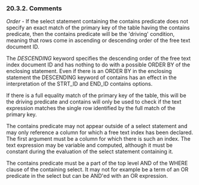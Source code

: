 <div>

<div>

<div>

<div>

### 20.3.2. Comments

</div>

</div>

</div>

<span class="emphasis">*Order*</span> - If the select statement
containing the contains predicate does not specify an exact match of the
primary key of the table having the contains predicate, then the
contains predicate will be the 'driving' condition, meaning that rows
come in ascending or descending order of the free text document ID.

The <span class="emphasis">*DESCENDING*</span> keyword specifies the
descending order of the free text index document ID and has nothing to
do with a possible ORDER BY of the enclosing statement. Even if there is
an ORDER BY in the enclosing statement the DESCENDING keyword of
contains has an effect in the interpretation of the STRT_ID and END_ID
contains options.

If there is a full equality match of the primary key of the table, this
will be the driving predicate and contains will only be used to check if
the text expression matches the single row identified by the full match
of the primary key.

The contains predicate may not appear outside of a select statement and
may only reference a column for which a free text index has been
declared. The first argument must be a column for which there is such an
index. The text expression may be variable and computed, although it
must be constant during the evaluation of the select statement
containing it.

The contains predicate must be a part of the top level AND of the WHERE
clause of the containing select. It may not for example be a term of an
OR predicate in the select but can be AND'ed with an OR expression.

</div>
